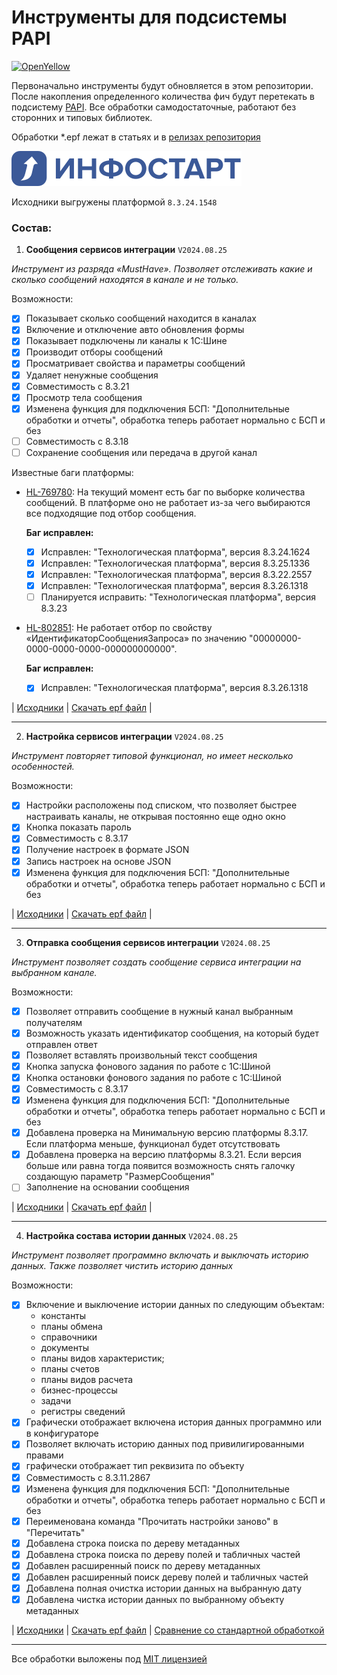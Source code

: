 # Инструменты для подсиcтемы PAPI

[![OpenYellow](https://img.shields.io/endpoint?url=https://openyellow.neocities.org/badges/4/763113633.json)](https://openyellow.notion.site/openyellow/24727888daa641af95514b46bee4d6f2?p=e89925d9c00f439d8ef210fc5445f8db&pm=s)

Первоначально инструменты будут обновляется в этом репозитории. После накопления определенного количества фич будут перетекать в подсистему [PAPI](https://github.com/dsdred/PAPI).
Все обработки самодостаточные, работают без сторонних и типовых библиотек.

Обработки \*.epf лежат в статьях и в [релизах репозитория](https://github.com/dsdred/PAPI-tools/releases)

![Infostart](/assets/img/svg/infostartlogo.svg)

Исходники выгружены платформой `8.3.24.1548`

### Состав:

1. **Сообщения сервисов интеграции** `V2024.08.25`

_Инструмент из разряда «MustHave». Позволяет отслеживать какие и сколько сообщений находятся в канале и не только._

Возможности:

- [x] Показывает сколько сообщений находится в каналах
- [x] Включение и отключение авто обновления формы
- [x] Показывает подключены ли каналы к 1С:Шине
- [x] Производит отборы сообщений
- [x] Просматривает свойства и параметры сообщений
- [x] Удаляет ненужные сообщения
- [x] Совместимость с 8.3.21
- [x] Просмотр тела сообщения
- [x] Изменена функция для подключения БСП: "Дополнительные обработки и отчеты", обработка теперь работает нормально с БСП и без
- [ ] Совместимость с 8.3.18
- [ ] Сохранение сообщения или передача в другой канал

Известные баги платформы:

- [HL-769780](https://bugboard.v8.1c.ru/error/000150912): На текущий момент есть баг по выборке количества сообщений. В платформе оно не работает из-за чего выбираются все подходящие под отбор сообщения.

  **Баг исправлен:**

  - [x] Исправлен: "Технологическая платформа", версия 8.3.24.1624
  - [x] Исправлен: "Технологическая платформа", версия 8.3.25.1336
  - [x] Исправлен: "Технологическая платформа", версия 8.3.22.2557
  - [x] Исправлен: "Технологическая платформа", версия 8.3.26.1318
  - [ ] Планируется исправить: "Технологическая платформа", версия 8.3.23

- [HL-802851](https://bugboard.v8.1c.ru/error/000153362): Не работает отбор по свойству «ИдентификаторСообщенияЗапроса» по значению "00000000-0000-0000-0000-000000000000".

  **Баг исправлен:**

  - [x] Исправлен: "Технологическая платформа", версия 8.3.26.1318

| [Исходники](/src/IntegrationServicesMessages/) | [Скачать epf файл](https://infostart.ru/1c/tools/2050054/) |

---

2. **Настройка сервисов интеграции** `V2024.08.25`

_Инструмент повторяет типовой функционал, но имеет несколько особенностей._

Возможности:

- [x] Настройки расположены под списком, что позволяет быстрее настраивать каналы, не открывая постоянно еще одно окно
- [x] Кнопка показать пароль
- [x] Совместимость с 8.3.17
- [x] Получение настроек в формате JSON
- [x] Запись настроек на основе JSON
- [x] Изменена функция для подключения БСП: "Дополнительные обработки и отчеты", обработка теперь работает нормально с БСП и без

| [Исходники](/src/IntegrationServicesSettings/) | [Скачать epf файл](https://infostart.ru/1c/tools/2050054/) |

---

3. **Отправка сообщения сервисов интеграции** `V2024.08.25`

_Инструмент позволяет создать сообщение сервиса интеграции на выбранном канале._

Возможности:

- [x] Позволяет отправить сообщение в нужный канал выбранным получателям
- [x] Возможность указать идентификатор сообщения, на который будет отправлен ответ
- [x] Позволяет вставлять произвольный текст сообщения
- [x] Кнопка запуска фонового задания по работе с 1С:Шиной
- [x] Кнопка остановки фонового задания по работе с 1С:Шиной
- [x] Совместимость с 8.3.17
- [x] Изменена функция для подключения БСП: "Дополнительные обработки и отчеты", обработка теперь работает нормально с БСП и без
- [x] Добавлена проверка на Минимальную версию платформы 8.3.17. Если платформа меньше, функционал будет отсутствовать
- [x] Добавлена проверка на версию платформы 8.3.21. Если версия больше или равна тогда появится возможность снять галочку создающую параметр "РазмерСообщения"
- [ ] Заполнение на основании сообщения

| [Исходники](/src/SendingMessageIntegrationServices/) | [Скачать epf файл](https://infostart.ru/1c/tools/2050054/) |

---

4. **Настройка состава истории данных** `V2024.08.25`

_Инструмент позволяет программно включать и выключать историю данных. Также позволяет чистить историю данных_

Возможности:

- [x] Включение и выключение истории данных по следующим объектам:
  - константы
  - планы обмена
  - справочники
  - документы
  - планы видов характеристик;
  - планы счетов
  - планы видов расчета
  - бизнес-процессы
  - задачи
  - регистры сведений
- [x] Графически отображает включена история данных программно или в конфигураторе
- [x] Позволяет включать историю данных под привилигированными правами
- [x] графически отображает тип реквизита по объекту
- [x] Совместимость с 8.3.11.2867
- [x] Изменена функция для подключения БСП: "Дополнительные обработки и отчеты", обработка теперь работает нормально с БСП и без
- [x] Переименована команда "Прочитать настройки заново" в "Перечитать"
- [x] Добавлена строка поиска по дереву метаданных
- [x] Добавлена строка поиска по дереву полей и табличных частей
- [x] Добавлен расширенный поиск по дереву метаданных
- [x] Добавлен расширенный поиск дереву полей и табличных частей
- [x] Добавлена полная очистка истории данных на выбранную дату
- [x] Добавлена чистка истории данных по выбранному объекту метаданных

| [Исходники](/src/DataHistorySettings/) | [Скачать epf файл](https://infostart.ru/1c/tools/1808124/) | [Сравнение со стандартной обработкой](https://infostart.ru/1c/tools/2152783/)

---

Все обработки выложены под [MIT лицензией](https://mit-license.org/)
